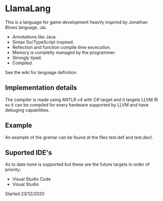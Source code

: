 # LlamaLang
This is a language for game development heavily inspired by Jonathan Blows language, Jai.
- Annotations like Java.
- Sintax Go/TypeScript inspired.
- Reflection and function compile time excecution.
- Memory is completly managed by the programmer.
- Strongly tiped.
- Compiled.

See the wiki for language definition  

## Implementation details
The compiler is made using ANTLR v4 with C# target and it targets LLVM IR so it can be compiled for every hardware supported by LLVM and have debuging capabilities.

## Example
An example of the gramar can be found at the files test.def and test.decl.

## Suported IDE's
As to date none is supported but these are the future targets in order of priority:
- Visual Studio Code
- Visual Studio

Started 23/12/2020

